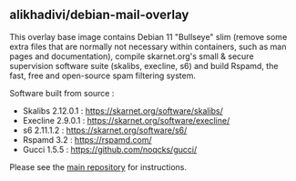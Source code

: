 ## alikhadivi/debian-mail-overlay

This overlay base image contains Debian 11 "Bullseye" slim (remove some extra files that are normally not necessary within containers, such as man pages and documentation), compile skarnet.org's small & secure supervision software suite (skalibs, execline, s6) and build Rspamd, the fast, free and open-source spam filtering system.

Software built from source :

* Skalibs 2.12.0.1 : https://skarnet.org/software/skalibs/
* Execline 2.9.0.1 : https://skarnet.org/software/execline/
* s6 2.11.1.2 : https://skarnet.org/software/s6/
* Rspamd 3.2 : https://rspamd.com/
* Gucci 1.5.5 : https://github.com/noqcks/gucci/

Please see the [main repository](https://github.com/AliKhadivi/mailserver) for instructions.
